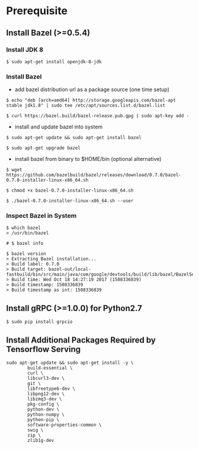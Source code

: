 # Prerequisite

## Install Bazel (>=0.5.4)

### Install JDK 8

```
$ sudo apt-get install openjdk-8-jdk
```

### Install Bazel

- add bazel distribution url as a package source (one time setup)

```
$ echo "deb [arch=amd64] http://storage.googleapis.com/bazel-apt stable jdk1.8" | sudo tee /etc/apt/sources.list.d/bazel.list

$ curl https://bazel.build/bazel-release.pub.gpg | sudo apt-key add -
```

- install and update bazel into system

```
$ sudo apt-get update && sudo apt-get install bazel

$ sudo apt-get upgrade bazel
```

- install bazel from binary to $HOME/bin (optional alternative)

```
$ wget https://github.com/bazelbuild/bazel/releases/download/0.7.0/bazel-0.7.0-installer-linux-x86_64.sh

$ chmod +x bazel-0.7.0-installer-linux-x86_64.sh

$ ./bazel-0.7.0-installer-linux-x86_64.sh --user
```

### Inspect Bazel in System

```
$ which bazel
> /usr/bin/bazel

# $ bazel info

$ bazel version
> Extracting Bazel installation...
> Build label: 0.7.0
> Build target: bazel-out/local-fastbuild/bin/src/main/java/com/google/devtools/build/lib/bazel/BazelServer_deploy.jar
> Build time: Wed Oct 18 14:27:19 2017 (1508336839)
> Build timestamp: 1508336839
> Build timestamp as int: 1508336839
```

## Install gRPC (>=1.0.0) for Python2.7

```
$ sudo pip install grpcio
```

## Install Additional Packages Required by Tensorflow Serving

```
sudo apt-get update && sudo apt-get install -y \
        build-essential \
        curl \
        libcurl3-dev \
        git \
        libfreetype6-dev \
        libpng12-dev \
        libzmq3-dev \
        pkg-config \
        python-dev \
        python-numpy \
        python-pip \
        software-properties-common \
        swig \
        zip \
        zlib1g-dev
```

